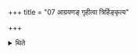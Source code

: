 +++
title = "07 आग्रयणङ् गृहीत्वा त्रिर्हिङ्कृत्य"

+++

<details><summary>थिते</summary>

आग्रयणं गृहीत्वा त्रिर्हिङ्कृत्य वाचं विसृजते ७
</details>
